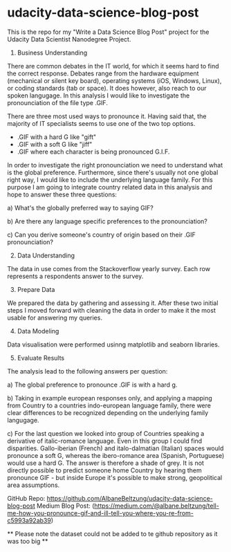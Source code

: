# udacity-data-science-blog-post

This is the repo for my "Write a Data Science Blog Post" project for the Udacity Data Scientist Nanodegree Project.

1) Business Understanding

There are common debates in the IT world, for which it seems hard to find the correct response. Debates range from the hardware equipment (mechanical or silent key board), operating systems (iOS, Windows, Linux), or coding standards (tab or space). It does however, also reach to our spoken langugage. In this analysis I would like to investigate the pronounciation of the file type .GIF.

There are three most used ways to pronounce it. Having said that, the majority of IT specialists seems to use one of the two top options.
* .GIF with a hard G like "gift"
* .GIF with a soft G like "jiff"
* .GIF where each character is being pronounced G.I.F.

In order to investigate the right pronounciation we need to understand what is the global preference. Furthermore, since there's usually not one global right way, I would like to include the underlying language family. For this purpose I am going to integrate country related data in this analysis and hope to answer these three questions:

a) What's the globally preferred way to saying GIF?

b) Are there any language specific preferences to the pronounciation?

c) Can you derive someone's country of origin based on their .GIF pronounciation?

2) Data Understanding

The data in use comes from the Stackoverflow yearly survey. Each row represents a respondents answer to the survey.

3) Prepare Data

We prepared the data by gathering and assessing it. After these two initial steps I moved forward with cleaning the data in order to make it the most usable for answering my queries.

4) Data Modeling

Data visualisation were performed usinng matplotlib and seaborn libraries.

5) Evaluate Results

The analysis lead to the following answers per question:

a) The global preference to pronounce .GIF is with a hard g.

b) Taking in example european responses only, and applying a mapping from Country to a countries indo-european language family, there were clear differences to be recognized depending on the underlying family langugage.

c) For the last question we looked into group of Countries speaking a derivative of italic-romance language. Even in this group I could find disparities.  Gallo-iberian (French) and italo-dalmatian (Italian) spaces would pronounce a soft G, whereas the ibero-romance area (Spanish, Portuguese) would use a hard G. The answer is therefore a shade of grey. It is not directly possible to predict someone home Country by hearing them pronounce GIF - but inside Europe it's possible to make strong, geopolitical area assumptions.

GitHub Repo: https://github.com/AlbaneBeltzung/udacity-data-science-blog-post
Medium Blog Post: (https://medium.com/@albane.beltzung/tell-me-how-you-pronounce-gif-and-ill-tell-you-where-you-re-from-c5993a92ab39)

** Please note the dataset could not be added to te github repository as it was too big **


